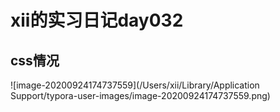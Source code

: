 # xii的实习日记day032

## css情况

![image-20200924174737559](/Users/xii/Library/Application Support/typora-user-images/image-20200924174737559.png)


